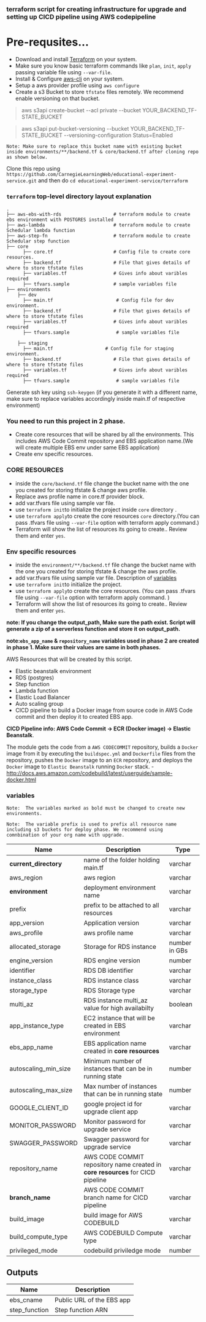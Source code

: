 ### terraform script for creating infrastructure for upgrade and setting up CICD pipeline using AWS codepipeline


# Pre-requsites...
- Download and install [Terraform](https://www.terraform.io/downloads.html) on your system.
- Make sure you know basic terraform commands like `plan`, `init`, `apply` passing variable file using `--var-file`. 
- Install & Configure [aws-cli](https://docs.aws.amazon.com/cli/latest/userguide/install-windows.html) on your system.
- Setup a aws provider profile using `aws configure`
- Create a s3 Bucket to store `tfstate` files remotely. We recommend enable versioning on that bucket.
>   aws s3api create-bucket --acl private --bucket YOUR_BACKEND_TF-STATE_BUCKET

>   aws s3api put-bucket-versioning --bucket YOUR_BACKEND_TF-STATE_BUCKET --versioning-configuration Status=Enabled

`Note: Make sure to replace this bucket name with existing bucket inside environments/**/backend.tf & core/backend.tf after cloning repo as shown below.`



Clone this repo using `https://github.com/CarnegieLearningWeb/educational-experiment-service.git` and then do `cd educational-experiment-service/terraform`


### `terraform` top-level directory layout explanation 
    .
    ├── aws-ebs-with-rds                   # terraform module to create ebs environment with POSTGRES installed
    ├── aws-lambda                         # terraform module to create Schedular lambda function
    ├── aws-step-fn                        # terraform module to create Schedular step function 
    ├── core                       
          ├── core.tf                      # Config file to create core resources.
          ├── backend.tf                   # File that gives details of where to store tfstate files
          ├── variables.tf                 # Gives info about varibles required
          ├── tfvars.sample                # sample variables file
    ├── environments                        
        ├── dev                   
          ├── main.tf                       # Config file for dev environment.
          ├── backend.tf                   # File that gives details of where to store tfstate files
          ├── variables.tf                 # Gives info about varibles required
          ├── tfvars.sample                 # sample variables file
            
        ├── staging                   
          ├── main.tf                   # Config file for staging environment.
          ├── backend.tf                   # File that gives details of where to store tfstate files
          ├── variables.tf                 # Gives info about varibles required 
          ├── tfvars.sample                 # sample variables file
          
 
 Generate ssh key using `ssh-keygen` (if you generate it with a different name, make sure to replace variables accordingly inside main.tf of respective environment)
 
 
### You need to run this project in 2 phase.
 
- Create core resources that will be shared by all the environments. This includes AWS Code Commit repository and EBS application name.(We will create multiple EBS env under same EBS application)
- Create env specific resources.
    
 
### CORE RESOURCES
- inside the `core/backend.tf` file change the bucket name with the one you created for storing tfstate & change aws profile. 
- Replace aws profile name in core.tf provider block.
- add var.tfvars file using sample var file. 
- use `terraform init`to initialize the project inside `core` directory .
- use `terraform apply`to create the core resources `core` directory.(You can pass .tfvars file using `--var-file` option with terraform apply command.) 
- Terraform will show the list of resources its going to create.. Review them and enter `yes`.

### Env specific resources
 
- inside the `environment/**/backend.tf` file change the bucket name with the one you created for storing tfstate & change the aws profile. 
- add var.tfvars file using sample var file. Description of [variables](#variables)
- use `terraform init`to initialize the project.
- use `terraform apply`to create the core resources. (You can pass .tfvars file using `--var-file` option with terraform apply command. ) 
- Terraform will show the list of resources its going to create.. Review them and enter `yes`.

**note: If you change the output_path, Make sure the path exist. Script will generate a zip of a serverless function and store it on output_path.**
 
**note:`ebs_app_name` & `repository_name` variables used in phase 2 are created in phase 1. Make sure their values are same in both phases.**
 
 
 AWS Resources that will be created by this script.
 
 -  Elastic beanstalk environment
 -  RDS (postgres)
 -  Step function 
 -  Lambda function
 -  Elastic Load Balancer
 -  Auto scaling group
 -  CICD pipeline to build a Docker image from source code in AWS Code commit and then deploy it to created EBS app.
 
 
 
**CICD Pipeline info: AWS Code Commit -> ECR (Docker image) -> Elastic Beanstalk**.

The module gets the code from a ``AWS CODECOMMIT`` repository, builds a ``Docker`` image from it by executing the ``buildspec.yml`` and ``Dockerfile`` files from the repository,
pushes the ``Docker`` image to an ``ECR`` repository, and deploys the ``Docker`` image to ``Elastic Beanstalk`` running ``Docker`` stack.
    - http://docs.aws.amazon.com/codebuild/latest/userguide/sample-docker.html
    
 
 ### variables
 `Note:  The variables marked as bold must be changed to create new environments.`
 
 `Note:  The variable prefix is used to prefix all resource name including s3 buckets for deploy phase. We recommend using  comnbination of your org name with upgrade.`
 
 | Name | Description | Type |
|------|-------------|-------------|
| **current_directory** | name of the folder holding main.tf| varchar|
| aws_region | aws region | varchar|
| **environment** | deployment environment name | varchar|
| prefix | prefix to be attached to all resources | varchar|
| app_version | Application version| varchar|
| aws_profile | aws profile name| varchar|
| allocated_storage | Storage for RDS instance| number in GBs|
| engine_version | RDS engine version| number|
| identifier | RDS DB identifier | varchar|
| instance_class | RDS instance class| varchar|
| storage_type | RDS Storage type | varchar|
| multi_az | RDS instance multi_az value for high availabilty | boolean|
| app_instance_type | EC2 instance that will be created in EBS environment| varchar|
| ebs_app_name | EBS application name created in **core resources**| varchar|
| autoscaling_min_size | Minimum number of instances that can be in running state | number|
| autoscaling_max_size | Max number  of instances that can be in running state | number|
| GOOGLE_CLIENT_ID | google project id for upgrade client app | varchar|
| MONITOR_PASSWORD | Monitor password for upgrade service| varchar|
| SWAGGER_PASSWORD | Swagger password for upgrade service | varchar|
| repository_name | AWS CODE COMMIT repository name created in **core resources** for CICD pipeline| varchar|
| **branch_name** | AWS CODE COMMIT branch name for CICD pipeline | varchar|
| build_image | build image for AWS CODEBUILD| varchar|
| build_compute_type | AWS CODEBUILD Compute type| varchar|
| privileged_mode | codebuild priviledge mode | number|



## Outputs

| Name | Description |
|------|-------------|
| ebs_cname | Public URL of the EBS app|
| step_function | Step function ARN |
